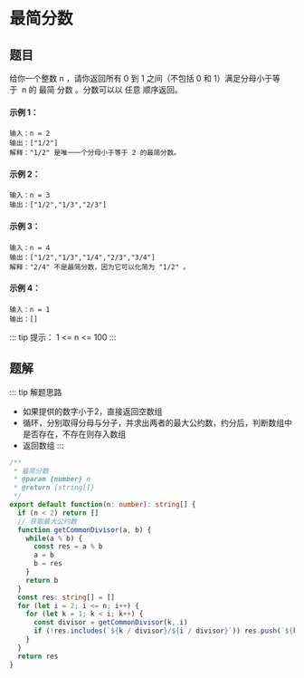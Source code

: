 # 最简分数
## 题目
给你一个整数 n ，请你返回所有 0 到 1 之间（不包括 0 和 1）满足分母小于等于  n 的 最简 分数 。分数可以以 任意 顺序返回。

#### 示例 1：
```
输入：n = 2
输出：["1/2"]
解释："1/2" 是唯一一个分母小于等于 2 的最简分数。
```

#### 示例 2：
```
输入：n = 3
输出：["1/2","1/3","2/3"]
```

#### 示例 3：
```
输入：n = 4
输出：["1/2","1/3","1/4","2/3","3/4"]
解释："2/4" 不是最简分数，因为它可以化简为 "1/2" 。
```

#### 示例 4：
```
输入：n = 1
输出：[]
```

::: tip 提示：
1 <= n <= 100
:::

## 题解
::: tip 解题思路
- 如果提供的数字小于2，直接返回空数组
- 循环，分别取得分母与分子，并求出两者的最大公约数，约分后，判断数组中是否存在，不存在则存入数组
- 返回数组
:::

```ts
/**
 * 最简分数
 * @param {number} n
 * @return {string[]}
 */
export default function(n: number): string[] {
  if (n < 2) return []
  // 获取最大公约数
  function getCommonDivisor(a, b) {
    while(a % b) {
      const res = a % b
      a = b
      b = res
    }
    return b
  }
  const res: string[] = []
  for (let i = 2; i <= n; i++) {
    for (let k = 1; k < i; k++) {
      const divisor = getCommonDivisor(k, i)
      if (!res.includes(`${k / divisor}/${i / divisor}`)) res.push(`${k / divisor}/${i / divisor}`)
    }
  }
  return res
}
```
